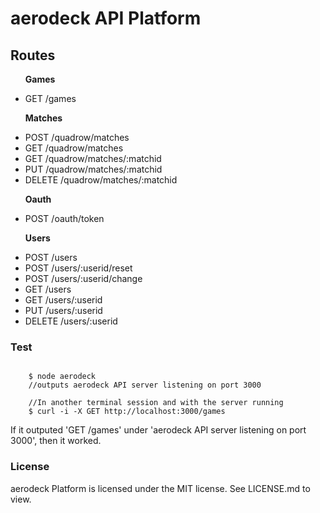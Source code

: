 <h1>aerodeck API Platform</h1>

<h2>Routes</h2>
<ul>
	<p><b>Games</b></p>
	<li>
		GET /games
	</li>
	<p><b>Matches</b></p>
	<li>
		POST /quadrow/matches
	</li>
	<li>
		GET /quadrow/matches
	</li>
	<li>
		GET /quadrow/matches/:matchid
	</li>
	<li>
		PUT /quadrow/matches/:matchid
	</li>
	<li>
		DELETE /quadrow/matches/:matchid
	</li>
	<p><b>Oauth</b></p>
	<li>
		POST /oauth/token
	</li>
	<p><b>Users</b></p>
	<li>
		POST /users
	</li>
	<li>
		POST /users/:userid/reset
	</li>
	<li>
		POST /users/:userid/change
	</li>
	<li>
		GET /users
	</li>
	<li>
		GET /users/:userid
	</li>
	<li>
		PUT /users/:userid
	</li>
	<li>
		DELETE /users/:userid
	</li>
</ul>
<h3>Test</h3>
<code>
	$ node aerodeck
	//outputs aerodeck API server listening on port 3000
</code>
<code>
	//In another terminal session and with the server running
	$ curl -i -X GET http://localhost:3000/games
</code>
<p>If it outputed 'GET /games' under 'aerodeck API server listening on port 3000', then it worked.</p>
<h3>License</h3>
<p>aerodeck Platform is licensed under the MIT license. See LICENSE.md to view.</p> 